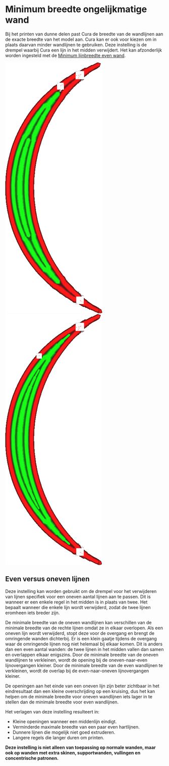 Minimum breedte ongelijkmatige wand
====
Bij het printen van dunne delen past Cura de breedte van de wandlijnen aan de exacte breedte van het model aan. Cura kan er ook voor kiezen om in plaats daarvan minder wandlijnen te gebruiken. Deze instelling is de drempel waarbij Cura een lijn in het midden verwijdert. Het kan afzonderlijk worden ingesteld met de [Minimum lijnbreedte even wand](min_even_wall_line_width.md).


<!--screenshot {
"image_path": "min_wall_line_width_0_34.png",
"modellen": [{"script": "moon_sickle.scad"}],
"camera_positie": [0, 0, 63],
"instellingen": {
	"min_wall_line_width": 0,34,
	"wall_line_count": 3,
	"wall_transition_angle": 20
},
"laag": 14,
"kleuren": 32
}-->
<!--screenshot {
"image_path": "min_wall_line_width_odd_0_1.png",
"modellen": [{"script": "moon_sickle.scad"}],
"camera_positie": [0, 0, 63],
"instellingen": {
	"min_odd_wall_line_width": 0.1,
	"min_wall_line_width": 0,34,
	"wall_line_count": 3,
	"wall_transition_angle": 20
},
"laag": 14,
"kleuren": 32
}-->
![Als de middellijn te klein is, worden de twee lijnen eromheen breder gemaakt](../../../articles/images/min_wall_line_width_0_34.png)
![Als deze instelling wordt verlaagd, begint en eindigt de middellijn veel kleiner](../../../articles/images/min_wall_line_width_odd_0_1.png)

Even versus oneven lijnen
----
Deze instelling kan worden gebruikt om de drempel voor het verwijderen van lijnen specifiek voor een oneven aantal lijnen aan te passen. Dit is wanneer er een enkele regel in het midden is in plaats van twee. Het bepaalt wanneer die enkele lijn wordt verwijderd, zodat de twee lijnen eromheen iets breder zijn.

De minimale breedte van de oneven wandlijnen kan verschillen van de minimale breedte van de rechte lijnen omdat ze in elkaar overlopen. Als een oneven lijn wordt verwijderd, stopt deze voor de overgang en brengt de omringende wanden dichterbij. Er is een klein gaatje tijdens de overgang waar de omringende lijnen nog niet helemaal bij elkaar komen. Dit is anders dan een even aantal wanden: de twee lijnen in het midden vallen dan samen en overlappen elkaar enigszins. Door de minimale breedte van de oneven wandlijnen te verkleinen, wordt de opening bij de oneven-naar-even lijnovergangen kleiner. Door de minimale breedte van de even wandlijnen te verkleinen, wordt de overlap bij de even-naar-oneven lijnovergangen kleiner.

De openingen aan het einde van een oneven lijn zijn beter zichtbaar in het eindresultaat dan een kleine overschrijding op een kruising, dus het kan helpen om de minimale breedte voor oneven wandlijnen iets lager in te stellen dan de minimale breedte voor even wandlijnen.

Het verlagen van deze instelling resulteert in:
* Kleine openingen wanneer een middenlijn eindigt.
* Verminderde maximale breedte van een paar even hartlijnen.
* Dunnere lijnen die mogelijk niet goed extruderen.
* Langere regels die langer duren om printen.

**Deze instelling is niet alleen van toepassing op normale wanden, maar ook op wanden met extra skinen, supportwanden, vullingen en concentrische patronen.**